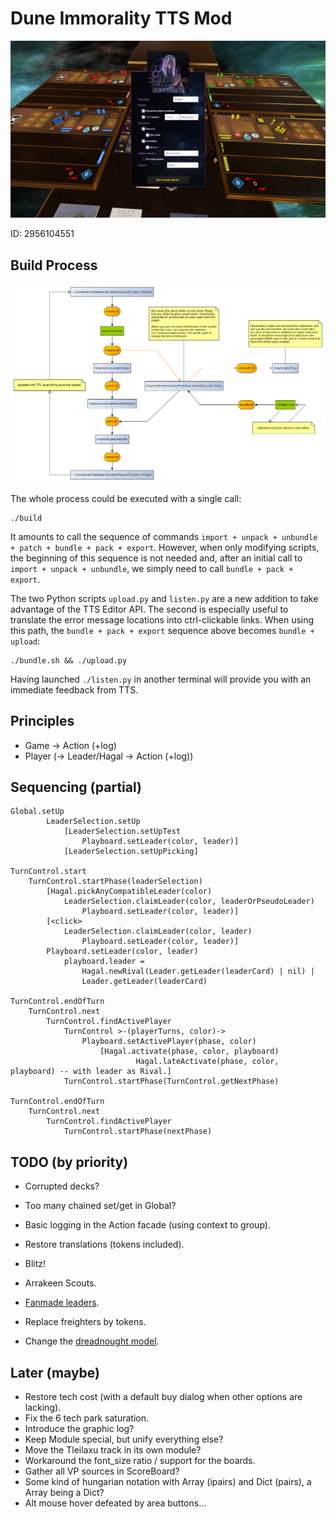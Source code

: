 # Dune Immorality TTS Mod

![Capture](resources/capture.jpg)

ID: 2956104551

## Build Process

![Capture](workflow.png)

The whole process could be executed with a single call:

    ./build

It amounts to call the sequence of commands `import + unpack + unbundle + patch + bundle + pack + export`.
However, when only modifying scripts, the beginning of this sequence is not needed and,
after an initial call to `import + unpack + unbundle`, we simply need to call `bundle + pack + export`.

The two Python scripts `upload.py` and `listen.py` are a new addition to take advantage of the TTS Editor API.
The second is especially useful to translate the error message locations into ctrl-clickable links.
When using this path, the `bundle + pack + export` sequence above becomes `bundle + upload`:

    ./bundle.sh && ./upload.py

Having launched `./listen.py` in another terminal will provide you with an immediate feedback from TTS.

## Principles

- Game -> Action (+log)
- Player (-> Leader/Hagal -> Action (+log))

## Sequencing (partial)

    Global.setUp
            LeaderSelection.setUp
                [LeaderSelection.setUpTest
                    Playboard.setLeader(color, leader)]
                [LeaderSelection.setUpPicking]

    TurnControl.start
        TurnControl.startPhase(leaderSelection)
            [Hagal.pickAnyCompatibleLeader(color)
                LeaderSelection.claimLeader(color, leaderOrPseudoLeader)
                    Playboard.setLeader(color, leader)]
            [<click>
                LeaderSelection.claimLeader(color, leader)
                    Playboard.setLeader(color, leader)]
            Playboard.setLeader(color, leader)
                playboard.leader =
                    Hagal.newRival(Leader.getLeader(leaderCard) | nil) |
                    Leader.getLeader(leaderCard)

    TurnControl.endOfTurn
        TurnControl.next
            TurnControl.findActivePlayer
                TurnControl >-(playerTurns, color)->
                    Playboard.setActivePlayer(phase, color)
                        [Hagal.activate(phase, color, playboard)
                                Hagal.lateActivate(phase, color, playboard) -- with leader as Rival.]
                TurnControl.startPhase(TurnControl.getNextPhase)

    TurnControl.endOfTurn
        TurnControl.next
            TurnControl.findActivePlayer
                TurnControl.startPhase(nextPhase)

## TODO (by priority)

- Corrupted decks?
- Too many chained set/get in Global?

- Basic logging in the Action facade (using context to group).
- Restore translations (tokens included).
- Blitz!
- Arrakeen Scouts.
- [Fanmade leaders](https://drive.google.com/drive/folders/1-V3xcHk6078YR1fyhtJL3tdqv2zg5q3Q).
- Replace freighters by tokens.
- Change the [dreadnought model](https://www.thingiverse.com/thing:5326146).

## Later (maybe)

- Restore tech cost (with a default buy dialog when other options are lacking).
- Fix the 6 tech park saturation.
- Introduce the graphic log?
- Keep Module special, but unify everything else?
- Move the Tleilaxu track in its own module?
- Workaround the font_size ratio / support for the boards.
- Gather all VP sources in ScoreBoard?
- Some kind of hungarian notation with Array (ipairs) and Dict (pairs), a Array being a Dict?
- Alt mouse hover defeated by area buttons...
